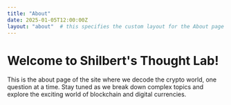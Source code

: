```yaml
---
title: "About"
date: 2025-01-05T12:00:00Z
layout: "about"  # this specifies the custom layout for the About page
---
```


# Welcome to Shilbert's Thought Lab!

This is the about page of the site where we decode the crypto world, one question at a time. Stay tuned as we break down complex topics and explore the exciting world of blockchain and digital currencies.
